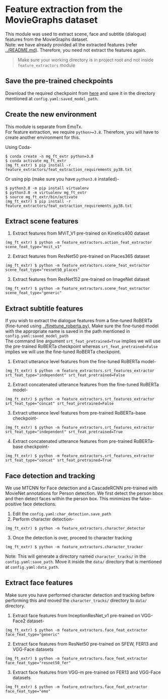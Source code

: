 # Feature extraction from the MovieGraphs dataset

This module was used to extract scene, face and subtitle (dialogue) features from the MovieGraphs dataset. <br>
Note: we have already provided all the extracted features (refer [../README.md](https://github.com/katha-ai/EmoTx-CVPR2023/blob/master/README.md#stars-download-the-moviegraphs-features)).
Therefore, you need not extract the features again. <br>

> Make sure your working directory is in project root and not inside `feature_extractors` module

## Save the pre-trained checkpoints
Download the required checkpoint from [here](https://github.com/katha-ai/EmoTx-CVPR2023/blob/master/README.md#open_hands-pre-trained-feature-backbones) and save it in the directory mentioned at `config.yaml:saved_model_path`.

## Create the new environment
This module is separate from EmoTx. <br>
For feature extraction, we require `python>=3.8`. Therefore, you will have to create another environment for this.

Using Coda-
```
$ conda create -n mg_ft_extr python=3.8
$ conda activate mg_ft_extr
(mg_ft_extr) $ pip install -r feature_extractors/feat_extraction_requirements_py38.txt
```
Or using pip (make sure you have `python3.8` installed)-
```
$ python3.8 -m pip install virtualenv
$ python3.8 -m virtualenv mg_ft_extr
$ source mg_ft_extr/bin/activate
(mg_ft_extr) $ pip install -r feature_extractors/feat_extraction_requirements_py38.txt
```

## Extract scene features
1. Extract features from MViT_V1 pre-trained on Kinetics400 dataset
```
(mg_ft_extr) $ python -m feature_extractors.action_feat_extractor scene_feat_type="mvit_v1"
```

2. Extract features from ResNet50 pre-trained on Places365 dataset
```
(mg_ft_extr) $ python -m feature_extractors.scene_feat_extractor scene_feat_type="resnet50_places"
```

3. Extract features from ResNet152 pre-trained on ImageNet dataset
```
(mg_ft_extr) $ python -m feature_extractors.scene_feat_extractor scene_feat_type="generic"
```

## Extract subtitle features
If you wish to extract the dialogue features from a fine-tuned RoBERTa (fine-tuned using [../finetune_roberta.py](https://github.com/katha-ai/EmoTx-CVPR2023/blob/master/finetune_roberta.py)),
Make sure the fine-tuned model with the appropriate name is saved in the path mentioned in `config.yaml:saved_model_path`<br>
The command line argument `srt_feat_pretrained=True` implies we will use the pre-trained RoBERTa checkpoint whereas `srt_feat_pretrained=False` implies we will use the fine-tuned RoBERTa checkpoint.

1. Extract utterance level features from the fine-tuned RoBERTa model-
```
(mg_ft_extr) $ python -m feature_extractors.srt_features_extractor srt_feat_type="independent" srt_feat_pretrained=False
```
2. Extract concatenated utterance features from the fine-tuned RoBERTa model-
```
(mg_ft_extr) $ python -m feature_extractors.srt_features_extractor srt_feat_type="concat" srt_feat_pretrained=False
```
3. Extract utterance level features from pre-trained RoBERTa-base checkpoint-
```
(mg_ft_extr) $ python -m feature_extractors.srt_features_extractor srt_feat_type="independent" srt_feat_pretrained=True
```
4. Extract concatenated utterance features from pre-trained RoBERTa-base checkpoint-
```
(mg_ft_extr) $ python -m feature_extractors.srt_features_extractor srt_feat_type="concat" srt_feat_pretrained=True
```

## Face detection and tracking
We use MTCNN for Face detection and a CascadeRCNN pre-trained with MovieNet annotations for Person detection. We first detect the person bbox and then detect faces within the person box. This minimizes the false-positive face detections.
1. Edit the `config.yaml:char_detection.save_path`
2. Perform character detection-
```
(mg_ft_extr) $ python -m feature_extractors.character_detector
```
3. Once the detection is over, proceed to character tracking
```
(mg_ft_extr) $ python -m feature_extractors.character_tracker
```
Note: This will generate a directory named `character_tracks/` in the `config.yaml:save_path`. Move it inside the `data/` directory that is mentioned at `config.yaml:data_path`.

## Extract face features
Make sure you have performed character detection and tracking before performing this and moved the `character_tracks/` directory to `data/` directory.
1. Extract face features from InceptionResNet_v1 pre-trained on VGG-Face2 dataset-
```
(mg_ft_extr) $ python -m feature_extractors.face_feat_extractor face_feat_type="generic"
```
2. Extract face features from ResNet50 pre-trained on SFEW, FER13 and VGG-Face datasets
```
(mg_ft_extr) $ python -m feature_extractors.face_feat_extractor face_feat_type="resnet50_fer"
```
3. Extract face features from VGG-m pre-trained on FER13 and VGG-Face datasets
```
(mg_ft_extr) $ python -m feature_extractors.face_feat_extractor face_feat_type="emo"
``` 
